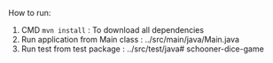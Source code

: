 How to run:
1. CMD `mvn install` : To download all dependencies
2. Run application from Main class : ../src/main/java/Main.java
3. Run test from test package : ../src/test/java# schooner-dice-game
